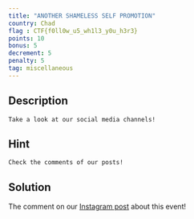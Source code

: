 ```yaml
---
title: "ANOTHER SHAMELESS SELF PROMOTION"
country: Chad
flag : CTF{f0ll0w_u5_wh1l3_y0u_h3r3}
points: 10
bonus: 5
decrement: 5
penalty: 5
tag: miscellaneous
---
```


## Description

```
Take a look at our social media channels!
```

## Hint

```
Check the comments of our posts!
```

## Solution

The comment on our [Instagram post](https://www.instagram.com/p/B3G8ApeFisf/) about this event!
